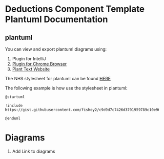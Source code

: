 # Deductions Component Template Plantuml Documentation

## plantuml

You can view and export plantuml diagrams using:

1.  Plugin for IntelliJ
2.  [Plugin for Chrome Browser](https://chrome.google.com/webstore/detail/plantuml-viewer/legbfeljfbjgfifnkmpoajgpgejojooj?hl=en)
3.  [Plant Text Website](https://www.planttext.com/)

The NHS stylesheet for plantuml can be found [HERE](https://gist.github.com/fishey2/c9d9d7c7426d3701959789c10e96fdb0)

The following example is how use the stylesheet in plantuml:

```
@startuml

!include https://gist.githubusercontent.com/fishey2/c9d9d7c7426d3701959789c10e96fdb0/raw/2afa46ecf5e126ad563693a8dccfa3e7ee46a50c/nhs_stylesheet.iuml

@enduml
```

# Diagrams

1. Add Link to diagrams
